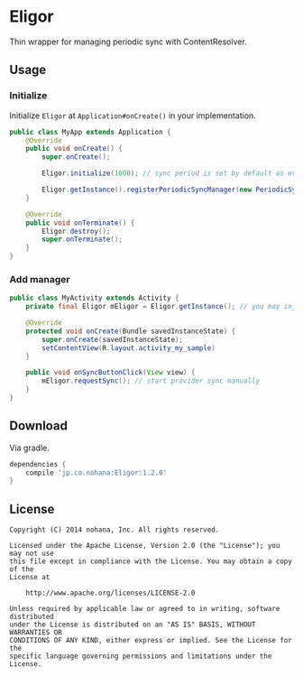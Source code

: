 Eligor
======

Thin wrapper for managing periodic sync with ContentResolver.

## Usage

### Initialize

Initialize `Eligor` at `Application#onCreate()` in your implementation.

```java
public class MyApp extends Application {
    @Override
    public void onCreate() {
        super.onCreate();

        Eligor.initialize(1000); // sync period is set by default as every 1sec

        Eligor.getInstance().registerPeriodicSyncManager(new PeriodicSyncManager(new Account("account_name", "account_type"), "authority")); // register manager
    }

    @Override
    public void onTerminate() {
        Eligor.destroy();
        super.onTerminate();
    }
}
```

### Add manager

```java
public class MyActivity extends Activity {
    private final Eligor mEligor = Eligor.getInstance(); // you may inject the instance by DI container using Provider.

    @Override
    protected void onCreate(Bundle savedInstanceState) {
        super.onCreate(savedInstanceState);
        setContentView(R.layout.activity_my_sample)
    }

    public void onSyncButtonClick(View view) {
        mEligor.requestSync(); // start provider sync manually
    }
}
```

## Download

Via gradle.

```groovy
dependencies {
    compile 'jp.co.nohana:Eligor:1.2.0'
}
```

## License

```
Copyright (C) 2014 nohana, Inc. All rights reserved.

Licensed under the Apache License, Version 2.0 (the "License"); you may not use
this file except in compliance with the License. You may obtain a copy of the
License at

    http://www.apache.org/licenses/LICENSE-2.0

Unless required by applicable law or agreed to in writing, software distributed
under the License is distributed on an "AS IS" BASIS, WITHOUT WARRANTIES OR
CONDITIONS OF ANY KIND, either express or implied. See the License for the
specific language governing permissions and limitations under the License.
```
